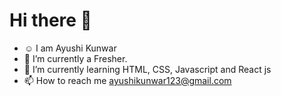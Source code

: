 # Hi there 👋
-  ☺  I am Ayushi Kunwar 
- 🔭 I’m currently a Fresher.
- 🌱 I’m currently learning HTML, CSS, Javascript and React js
- 📫 How to reach me ayushikunwar123@gmail.com
